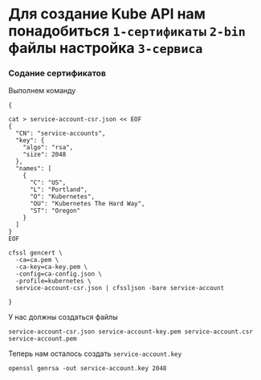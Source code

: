 # Для создание Kube API нам понадобиться `1-сертификаты` `2-bin` файлы настройка `3-сервиса`

### Содание сертификатов
Выполнем команду
~~~
{

cat > service-account-csr.json << EOF
{
  "CN": "service-accounts",
  "key": {
    "algo": "rsa",
    "size": 2048
  },
  "names": [
    {
      "C": "US",
      "L": "Portland",
      "O": "Kubernetes",
      "OU": "Kubernetes The Hard Way",
      "ST": "Oregon"
    }
  ]
}
EOF

cfssl gencert \
  -ca=ca.pem \
  -ca-key=ca-key.pem \
  -config=ca-config.json \
  -profile=kubernetes \
  service-account-csr.json | cfssljson -bare service-account

}
~~~
У нас должны создаться файлы
~~~
service-account-csr.json service-account-key.pem service-account.csr service-account.pem
~~~
Теперь нам осталось создать `service-account.key`
~~~
openssl genrsa -out service-account.key 2048
~~~
